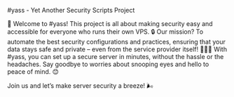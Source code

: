 #yass - Yet Another Security Scripts Project

🚀 Welcome to #yass! This project is all about making security easy and accessible for everyone who runs their own VPS. 🔒 Our mission? To automate the best security configurations and practices, ensuring that your data stays safe and private – even from the service provider itself! 🙅‍♂️📂 With #yass, you can set up a secure server in minutes, without the hassle or the headaches. Say goodbye to worries about snooping eyes and hello to peace of mind. 😊

Join us and let’s make server security a breeze! 🌬️
